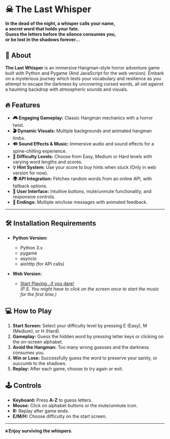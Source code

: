 # ☠ The Last Whisper

**In the dead of the night, a whisper calls your name,**\
**a secret word that holds your fate.**\
**Guess the letters before the silence consumes you,**\
**or be lost in the shadows forever...**

## 📖 About

**The Last Whisper** is an immersive Hangman-style horror adventure game built with Python and Pygame (And JavaScript for the web version). Embark on a mysterious journey which tests your vocabulary and resilience as you attempt to escape the darkness by uncovering cursed words, all set against a haunting backdrop with atmospheric sounds and visuals.

## 🔥 Features

- **🎮 Engaging Gameplay:** Classic Hangman mechanics with a horror twist.
- **🎬 Dynamic Visuals:** Multiple backgrounds and animated hangman limbs.
- **🔊 Sound Effects & Music:** Immersive audio and sound effects for a spine-chilling experience.
- **🎯 Difficulty Levels:** Choose from Easy, Medium or Hard levels with varying word lengths and scores.
- **💡 Hint System:** Use your score to buy hints when stuck (Only in web version for now).
- **🌍 API Integration:** Fetches random words from an online API, with fallback options.
- **👤 User Interface:** Intuitive buttons, mute/unmute functionality, and responsive controls.
- **📜 Endings:** Multiple win/lose messages with animated feedback.

---

## 🛠 Installation Requirements

- **Python Version:**
    - Python 3.x
    - pygame
    - asyncio
    - aiohttp (for API calls)

- **Web Version:**
    - [Start Playing...if you dare!](https://harshitgupta77.github.io/The-Last-Whisper/)\
      _(P.S. You might have to click on the screen once to start the music for the first time.)_

## 💻 How to Play

1. **Start Screen:** Select your difficulty level by pressing E (Easy), M (Medium), or H (Hard).
2. **Gameplay:** Guess the hidden word by pressing letter keys or clicking on the on-screen alphabet.
3. **Avoid the Hangman:** Too many wrong guesses and the darkness consumes you.
4. **Win or Lose:** Successfully guess the word to preserve your sanity, or succumb to the shadows.
5. **Replay:** After each game, choose to try again or exit.

## 🕹 Controls

- **Keyboard:** Press **A-Z** to guess letters.
- **Mouse:** Click on alphabet buttons or the mute/unmute icon.
- **R:** Replay after game ends.
- **E/M/H:** Choose difficulty on the start screen.

---

**💀 Enjoy surviving the whispers.**